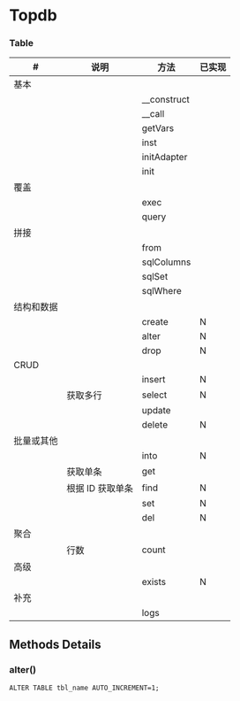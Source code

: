 # Topdb

### Table

| #          | 说明             | 方法        | 已实现 |
| ---------- | ---------------- | ----------- | ------ |
| 基本       |                  |             |        |
|            |                  | __construct |        |
|            |                  | __call      |        |
|            |                  | getVars     |        |
|            |                  | inst        |        |
|            |                  | initAdapter |        |
|            |                  | init        |        |
| 覆盖       |                  |             |        |
|            |                  | exec        |        |
|            |                  | query       |        |
| 拼接       |                  |             |        |
|            |                  | from        |        |
|            |                  | sqlColumns  |        |
|            |                  | sqlSet      |        |
|            |                  | sqlWhere    |        |
| 结构和数据 |                  |             |        |
|            |                  | create      | N      |
|            |                  | alter       | N      |
|            |                  | drop        | N      |
| CRUD       |                  |             |        |
|            |                  | insert      | N      |
|            | 获取多行         | select      | N      |
|            |                  | update      |        |
|            |                  | delete      | N      |
| 批量或其他 |                  |             |        |
|            |                  | into        | N      |
|            | 获取单条         | get         |        |
|            | 根据 ID 获取单条 | find        | N      |
|            |                  | set         | N      |
|            |                  | del         | N      |
| 聚合       |                  |             |        |
|            | 行数             | count       |        |
| 高级       |                  |             |        |
|            |                  | exists      | N      |
| 补充       |                  |             |        |
|            |                  | logs        |        |



## Methods Details

### alter()

```
ALTER TABLE tbl_name AUTO_INCREMENT=1;
```